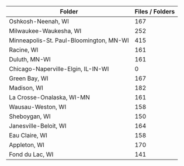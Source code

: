 | Folder                                  |   Files / Folders |
|-----------------------------------------|-------------------|
| Oshkosh-Neenah, WI                      |               167 |
| Milwaukee-Waukesha, WI                  |               252 |
| Minneapolis-St. Paul-Bloomington, MN-WI |               415 |
| Racine, WI                              |               161 |
| Duluth, MN-WI                           |               161 |
| Chicago-Naperville-Elgin, IL-IN-WI      |                 0 |
| Green Bay, WI                           |               167 |
| Madison, WI                             |               182 |
| La Crosse-Onalaska, WI-MN               |               161 |
| Wausau-Weston, WI                       |               158 |
| Sheboygan, WI                           |               150 |
| Janesville-Beloit, WI                   |               164 |
| Eau Claire, WI                          |               158 |
| Appleton, WI                            |               170 |
| Fond du Lac, WI                         |               141 |